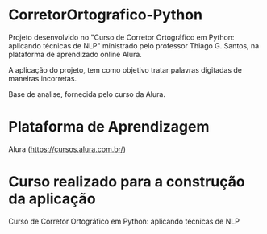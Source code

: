 # CorretorOrtografico-Python

Projeto desenvolvido no "Curso de Corretor Ortográfico em Python: aplicando técnicas de NLP" ministrado pelo professor Thiago G. Santos, na plataforma de aprendizado online Alura.

A aplicação do projeto, tem como objetivo tratar palavras digitadas de maneiras incorretas.

Base de analise, fornecida pelo curso da Alura.

# Plataforma de Aprendizagem

Alura (https://cursos.alura.com.br/)

# Curso realizado para a construção da aplicação

Curso de Corretor Ortográfico em Python: aplicando técnicas de NLP
